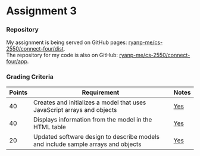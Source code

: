 # Assignment 3

### Repository

My assignment is being served on GitHub pages:
[ryanp-me/cs-2550/connect-four/dist](http://ryanp-me.github.io/cs-2550/connect-four/dist/).  
The repository for my code is also on GitHub:
[ryanp-me/cs-2550/connect-four/app](https://github.com/ryanp-me/cs-2550/tree/master/connect-four/app).

### Grading Criteria

Points | Requirement                                                                      | Notes
-------|----------------------------------------------------------------------------------|-------
40     | Creates and initializes a model that uses JavaScript arrays and objects          | [Yes](https://github.com/ryanp-me/cs-2550/blob/747ec3afa1098a0f45ff20e7e8f488e6e1f92b57/connect-four/app/js/game/controller.js#L37-47)
40     | Displays information from the model in the HTML table                            | [Yes](https://github.com/ryanp-me/cs-2550/blob/747ec3afa1098a0f45ff20e7e8f488e6e1f92b57/connect-four/app/js/game/view.js#L40-66)
20     | Updated software design to describe models and include sample arrays and objects | [Yes](http://ryanp-me.github.io/cs-2550/connect-four/dist/design.html#objects)
